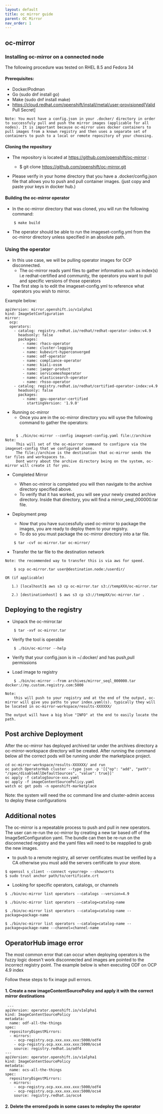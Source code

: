 ```yaml
---
layout: default
title: oc mirror guide
parent: OC Mirror
nav_order: 1
---
```


## oc-mirror

### Installing oc-mirror on a connected node
The following procedure was tested on RHEL 8.5 and Fedora 34

#### Prerequisites:
* Docker/Podman
* Go  (sudo dnf install go)
* Make (sudo dnf install make)
* https://cloud.redhat.com/openshift/install/metal/user-provisioned[Valid Pull Secret]

```
Note: You must have a config.json in your .docker/ directory in order to successfuly pull and push the mirror images (applicable for all nodes). It is important because oc-mirror uses docker containers to pull images from a known registry and then uses a separate set of containers to push to a local or remote repository of your choosing.
```

#### Cloning the repository

* The repository is located at https://github.com/openshift/oc-mirror :
     - $ git clone https://github.com/openshift/oc-mirror.git

* Please verify in your home directory that you have a .docker/config.json file that allows you to push and pull container images. (just copy and paste your keys in docker hub.)

#### Building the oc-mirror operator
* In the oc-mirror directory that was cloned, you will run the following command:
```
    $ make build
```

* The operator should be able to run the imageset-config.yml from the oc-mirror directory unless specified in an absolute path.


### Using the operator
* In this use case, we will be pulling operator images for OCP disconnected.
    - The oc-mirror reads yaml files to gather information such as index(s) i.e redhat-certified and  community, the operators you want to pull and specific versions of those operators
* The first step is to edit the imageset-config.yml to reference what operators you wish to mirror.

Example below:
```
apiVersion: mirror.openshift.io/v1alpha1
kind: ImageSetConfiguration
mirror:
  ocp:
  operators:
    - catalog: registry.redhat.io/redhat/redhat-operator-index:v4.9
      headsonly: false
      packages:
        - name: rhacs-operator
        - name: cluster-logging
        - name: kubevirt-hyperconverged
        - name: odf-operator
        - name: compliance-operator
        - name: kiali-ossm
        - name: jaeger-product
        - name: servicemeshoperator
        - name: elasticsearch-operator
        - name: rhsso-operator
    - catalog: registry.redhat.io/redhat/certified-operator-index:v4.9
      headsonly: false
      packages:
        - name: gpu-operator-certified
          startingVersion: '1.9.0'
```

* Running oc-mirror
    - Once you are in the oc-mirror directory you will uyse the following command to gather the operators:
```

     $ ./bin/oc-mirror --config imageset-config.yaml file://archive
Note:
     This will set of the oc-miorror command to configure via the imageset-config that we configured above.
     The file://archive is the destination that oc-mirror sends the tar files and workspaces to.
     Dont worry about the archive directory being on the system, oc-mirror will create it for you.
```

* Completed Mirror
     - When oc-mirror is completed you will then navigate to the archive directory specified above.
     - To verify that it has worked, you will see your newly created archive directory. Inside that directory, you will find a mirror_seql_000000.tar file.

* Deployment prep
     - Now that you have successfully used oc-mirror to package the images, you are ready to deploy them to your registry.
     - To do so you must package the oc-mirror directory into a tar file.
```
    $ tar -cvf oc-mirror.tar oc-mirror/
```

* Transfer the tar file to the destination network

```
Note: the recommended way to transfer this is via aws for speed.

    $ scp oc-mirror.tar user@destination.node:/userdir/

OR (if applicable)

   1.) [localhost]$ aws s3 cp oc-mirror.tar s3://tempXXX/oc-mirror.tar

   2.) [destinationhost] $ aws s3 cp s3://tempXX/oc-mirror.tar .

```



## Deploying to the registry

* Unpack the oc-mirror.tar

```
    $ tar -xvf oc-mirror.tar
```

* Verify the tool is operable

```
    $ ./bin/oc-mirror --help
```

* Verify that your config.json is in ~/.docker/ and has push,pull permissions

* Load image to registry

```
    $ ./bin/oc-mirror --from archives/mirror_seql_000000.tar docker://my.custom.registry.com:5000

Note:
    this will push to your registry and at the end of the output, oc-mirror will give you paths to your index.yaml(s). typically they will be located in oc-mirror-workspace/results-XXXXXX/

The output will have a big blue "INFO" at the end to easily locate the path.
```
## Post archive Deployment

After the oc-mirror has deployed archived tar under the archives directory a oc-mirror-workspace directory will be created. After running the command below all the correct pods will be running under the marketplace project.

```
cd oc-mirror-workspace/results-XXXXXX/ and run
oc patch OperatorHub cluster --type json -p '[{"op": "add", "path": "/spec/disableAllDefaultSources", "value": true}]'
oc apply -f catalogSource-xxx.yaml
oc apply -f imageContentSourcePolicy.yaml
watch oc get pods -n openshift-marketplace
```
Note:
  the system will need the oc command line and cluster-admin access to deploy these configurations

## Additional notes
The oc-mirror is a repeatable process to push and pull in new operators. The user can re-run the oc-mirror by creating a new tar based off of the ImageSetConfiguration yaml. The bundle can then be re-run on the disconnected registry and the yaml files will need to be reapplied to grab the new images.

* to push to a remote registry, all server certificates must be verified by a CA otherwise you must add the servers certificate to your store.
```
$ openssl s_client --connect <yourreg> --showcerts
$ sudo trust anchor path/to/certificate.crt
```

* Looking for specific operators, catalogs, or channels

```
$ ./bin/oc-mirror list operators --catalogs --version=4.9

$ ./bin/oc-mirror list operators --catalog=catalog-name

$ ./bin/oc-mirror list operators --catalog=catalog-name --package=package-name

$ ./bin/oc-mirror list operators --catalog=catalog-name --package=package-name --channel=channel-name
```

## OperatorHub image error
The most common error that can occur when deploying operators is the fuzzy logic doesn't work disconnected and images are pointed to the incorrect registry point. The example below is when executing ODF on OCP 4.9 index

Follow these steps to fix image pull errrors.

#### 1. Create a new imageContentSourcePolicy and apply it with the correct mirror destinations
```
 ---
apiVersion: operator.openshift.io/v1alpha1
kind: ImageContentSourcePolicy
metadata:
  name: odf-all-the-things
spec:
  repositoryDigestMirrors:
  - mirrors:
    - ocp-registry.ocp.xxx.xxx.xxx:5000/odf4
    - ocp-registry.ocp.xxx.xxx.xxx:5000/ocs4
    source: registry.redhat.io/odf4
---
apiVersion: operator.openshift.io/v1alpha1
kind: ImageContentSourcePolicy
metadata:
  name: ocs-all-the-things
spec:
  repositoryDigestMirrors:
  - mirrors:
    - ocp-registry.ocp.xxx.xxx.xxx:5000/odf4
    - ocp-registry.ocp.xxx.xxx.xxx:5000/ocs4
    source: registry.redhat.io/ocs4
```

#### 2. Delete the errored pods in some cases to redeploy the operator
